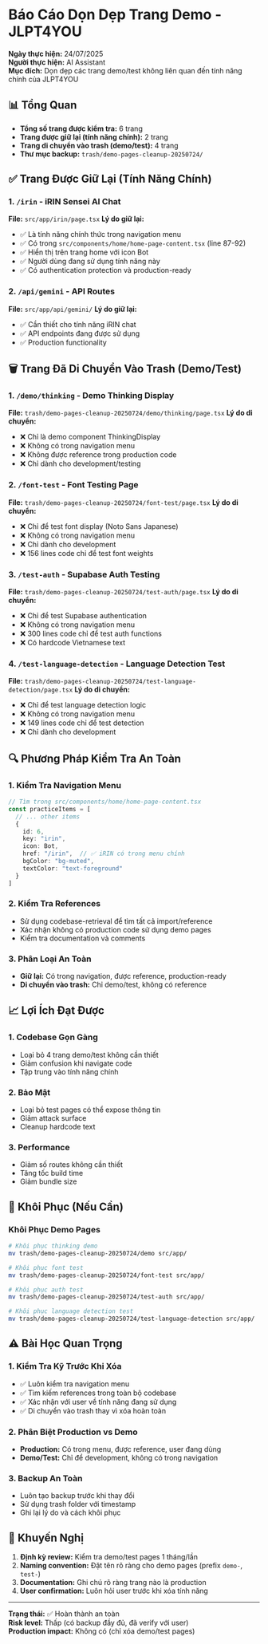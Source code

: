 # Báo Cáo Dọn Dẹp Trang Demo - JLPT4YOU

**Ngày thực hiện:** 24/07/2025  
**Người thực hiện:** AI Assistant  
**Mục đích:** Dọn dẹp các trang demo/test không liên quan đến tính năng chính của JLPT4YOU

## 📊 Tổng Quan

- **Tổng số trang được kiểm tra:** 6 trang
- **Trang được giữ lại (tính năng chính):** 2 trang
- **Trang di chuyển vào trash (demo/test):** 4 trang
- **Thư mục backup:** `trash/demo-pages-cleanup-20250724/`

## ✅ Trang Được Giữ Lại (Tính Năng Chính)

### 1. `/irin` - iRIN Sensei AI Chat
**File:** `src/app/irin/page.tsx`
**Lý do giữ lại:**
- ✅ Là tính năng chính thức trong navigation menu
- ✅ Có trong `src/components/home/home-page-content.tsx` (line 87-92)
- ✅ Hiển thị trên trang home với icon Bot
- ✅ Người dùng đang sử dụng tính năng này
- ✅ Có authentication protection và production-ready

### 2. `/api/gemini` - API Routes
**File:** `src/app/api/gemini/`
**Lý do giữ lại:**
- ✅ Cần thiết cho tính năng iRIN chat
- ✅ API endpoints đang được sử dụng
- ✅ Production functionality

## 🗑️ Trang Đã Di Chuyển Vào Trash (Demo/Test)

### 1. `/demo/thinking` - Demo Thinking Display
**File:** `trash/demo-pages-cleanup-20250724/demo/thinking/page.tsx`
**Lý do di chuyển:**
- ❌ Chỉ là demo component ThinkingDisplay
- ❌ Không có trong navigation menu
- ❌ Không được reference trong production code
- ❌ Chỉ dành cho development/testing

### 2. `/font-test` - Font Testing Page
**File:** `trash/demo-pages-cleanup-20250724/font-test/page.tsx`
**Lý do di chuyển:**
- ❌ Chỉ để test font display (Noto Sans Japanese)
- ❌ Không có trong navigation menu
- ❌ Chỉ dành cho development
- ❌ 156 lines code chỉ để test font weights

### 3. `/test-auth` - Supabase Auth Testing
**File:** `trash/demo-pages-cleanup-20250724/test-auth/page.tsx`
**Lý do di chuyển:**
- ❌ Chỉ để test Supabase authentication
- ❌ Không có trong navigation menu
- ❌ 300 lines code chỉ để test auth functions
- ❌ Có hardcode Vietnamese text

### 4. `/test-language-detection` - Language Detection Test
**File:** `trash/demo-pages-cleanup-20250724/test-language-detection/page.tsx`
**Lý do di chuyển:**
- ❌ Chỉ để test language detection logic
- ❌ Không có trong navigation menu
- ❌ 149 lines code chỉ để test detection
- ❌ Chỉ dành cho development

## 🔍 Phương Pháp Kiểm Tra An Toàn

### 1. Kiểm Tra Navigation Menu
```typescript
// Tìm trong src/components/home/home-page-content.tsx
const practiceItems = [
  // ... other items
  {
    id: 6,
    key: "irin",
    icon: Bot,
    href: "/irin",  // ✅ iRIN có trong menu chính
    bgColor: "bg-muted",
    textColor: "text-foreground"
  }
]
```

### 2. Kiểm Tra References
- Sử dụng codebase-retrieval để tìm tất cả import/reference
- Xác nhận không có production code sử dụng demo pages
- Kiểm tra documentation và comments

### 3. Phân Loại An Toàn
- **Giữ lại:** Có trong navigation, được reference, production-ready
- **Di chuyển vào trash:** Chỉ demo/test, không có reference

## 📈 Lợi Ích Đạt Được

### 1. Codebase Gọn Gàng
- Loại bỏ 4 trang demo/test không cần thiết
- Giảm confusion khi navigate code
- Tập trung vào tính năng chính

### 2. Bảo Mật
- Loại bỏ test pages có thể expose thông tin
- Giảm attack surface
- Cleanup hardcode text

### 3. Performance
- Giảm số routes không cần thiết
- Tăng tốc build time
- Giảm bundle size

## 🔄 Khôi Phục (Nếu Cần)

### Khôi Phục Demo Pages
```bash
# Khôi phục thinking demo
mv trash/demo-pages-cleanup-20250724/demo src/app/

# Khôi phục font test
mv trash/demo-pages-cleanup-20250724/font-test src/app/

# Khôi phục auth test
mv trash/demo-pages-cleanup-20250724/test-auth src/app/

# Khôi phục language detection test
mv trash/demo-pages-cleanup-20250724/test-language-detection src/app/
```

## ⚠️ Bài Học Quan Trọng

### 1. Kiểm Tra Kỹ Trước Khi Xóa
- ✅ Luôn kiểm tra navigation menu
- ✅ Tìm kiếm references trong toàn bộ codebase
- ✅ Xác nhận với user về tính năng đang sử dụng
- ✅ Di chuyển vào trash thay vì xóa hoàn toàn

### 2. Phân Biệt Production vs Demo
- **Production:** Có trong menu, được reference, user đang dùng
- **Demo/Test:** Chỉ để development, không có trong navigation

### 3. Backup An Toàn
- Luôn tạo backup trước khi thay đổi
- Sử dụng trash folder với timestamp
- Ghi lại lý do và cách khôi phục

## 🎯 Khuyến Nghị

1. **Định kỳ review:** Kiểm tra demo/test pages 1 tháng/lần
2. **Naming convention:** Đặt tên rõ ràng cho demo pages (prefix `demo-`, `test-`)
3. **Documentation:** Ghi chú rõ ràng trang nào là production
4. **User confirmation:** Luôn hỏi user trước khi xóa tính năng

---

**Trạng thái:** ✅ Hoàn thành an toàn  
**Risk level:** Thấp (có backup đầy đủ, đã verify với user)  
**Production impact:** Không có (chỉ xóa demo/test pages)
